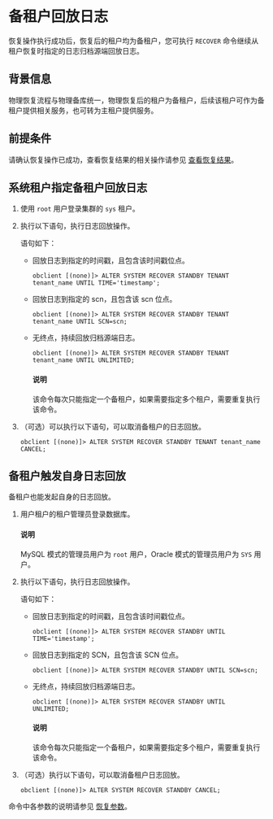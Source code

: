 # 备租户回放日志

恢复操作执行成功后，恢复后的租户均为备租户，您可执行 `RECOVER` 命令继续从租户恢复时指定的日志归档源端回放日志。

## 背景信息

物理恢复流程与物理备库统一，物理恢复后的租户为备租户，后续该租户可作为备租户提供相关服务，也可转为主租户提供服务。

## 前提条件

请确认恢复操作已成功，查看恢复结果的相关操作请参见 [查看恢复结果](5.view-the-restore-history.md)。

## 系统租户指定备租户回放日志

1. 使用 `root` 用户登录集群的 `sys` 租户。

2. 执行以下语句，执行日志回放操作。

   语句如下：

   * 回放日志到指定的时间戳，且包含该时间戳位点。

     ```shell
     obclient [(none)]> ALTER SYSTEM RECOVER STANDBY TENANT tenant_name UNTIL TIME='timestamp';
     ```

   * 回放日志到指定的 scn，且包含该 scn 位点。

     ```shell
     obclient [(none)]> ALTER SYSTEM RECOVER STANDBY TENANT tenant_name UNTIL SCN=scn;
     ```
  
   * 无终点，持续回放归档源端日志。

     ```shell
     obclient [(none)]> ALTER SYSTEM RECOVER STANDBY TENANT tenant_name UNTIL UNLIMITED;
     ```

     <main id="notice" type='explain'>
     <h4>说明</h4>
     <p>该命令每次只能指定一个备租户，如果需要指定多个租户，需要重复执行该命令。</p>
     </main>

3. （可选）可以执行以下语句，可以取消备租户的日志回放。

   ```shell
   obclient [(none)]> ALTER SYSTEM RECOVER STANDBY TENANT tenant_name CANCEL;
   ```

## 备租户触发自身日志回放

备租户也能发起自身的日志回放。

1. 用户租户的租户管理员登录数据库。

   <main id="notice" type='explain'>
   <h4>说明</h4>
   <p>MySQL 模式的管理员用户为 <code>root</code> 用户，Oracle 模式的管理员用户为 <code>SYS</code> 用户。</p>
   </main>

2. 执行以下语句，执行日志回放操作。

   语句如下：

   * 回放日志到指定的时间戳，且包含该时间戳位点。
  
     ```shell
     obclient [(none)]> ALTER SYSTEM RECOVER STANDBY UNTIL TIME='timestamp';
     ```

   * 回放日志到指定的 SCN，且包含该 SCN 位点。

     ```shell
     obclient [(none)]> ALTER SYSTEM RECOVER STANDBY UNTIL SCN=scn;
     ```

   * 无终点，持续回放归档源端日志。

     ```shell
     obclient [(none)]> ALTER SYSTEM RECOVER STANDBY UNTIL UNLIMITED;
     ```

     <main id="notice" type='explain'>
     <h4>说明</h4>
     <p>该命令每次只能指定一个备租户，如果需要指定多个租户，需要重复执行该命令。</p>
     </main>

3. （可选）执行以下语句，可以取消备租户日志回放。

   ```shell
   obclient [(none)]> ALTER SYSTEM RECOVER STANDBY CANCEL;
   ```

命令中各参数的说明请参见 [恢复参数](8.parameters-of-the-restore.md)。
